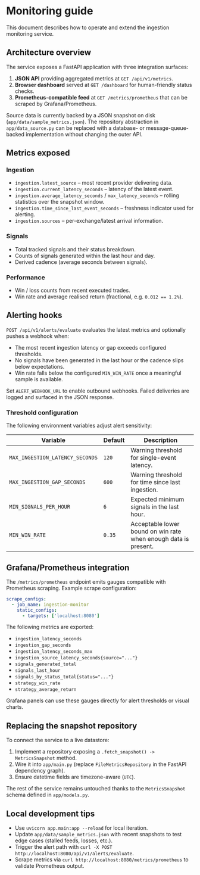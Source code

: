 # Monitoring guide

This document describes how to operate and extend the ingestion monitoring service.

## Architecture overview

The service exposes a FastAPI application with three integration surfaces:

1. **JSON API** providing aggregated metrics at `GET /api/v1/metrics`.
2. **Browser dashboard** served at `GET /dashboard` for human-friendly status checks.
3. **Prometheus-compatible feed** at `GET /metrics/prometheus` that can be scraped by Grafana/Prometheus.

Source data is currently backed by a JSON snapshot on disk (`app/data/sample_metrics.json`). The repository abstraction in
`app/data_source.py` can be replaced with a database- or message-queue-backed implementation without changing the outer
API.

## Metrics exposed

### Ingestion

- `ingestion.latest_source` – most recent provider delivering data.
- `ingestion.current_latency_seconds` – latency of the latest event.
- `ingestion.average_latency_seconds` / `max_latency_seconds` – rolling statistics over the snapshot window.
- `ingestion.time_since_last_event_seconds` – freshness indicator used for alerting.
- `ingestion.sources` – per-exchange/latest arrival information.

### Signals

- Total tracked signals and their status breakdown.
- Counts of signals generated within the last hour and day.
- Derived cadence (average seconds between signals).

### Performance

- Win / loss counts from recent executed trades.
- Win rate and average realised return (fractional, e.g. `0.012 == 1.2%`).

## Alerting hooks

`POST /api/v1/alerts/evaluate` evaluates the latest metrics and optionally pushes a webhook when:

- The most recent ingestion latency or gap exceeds configured thresholds.
- No signals have been generated in the last hour or the cadence slips below expectations.
- Win rate falls below the configured `MIN_WIN_RATE` once a meaningful sample is available.

Set `ALERT_WEBHOOK_URL` to enable outbound webhooks. Failed deliveries are logged and surfaced in the JSON response.

### Threshold configuration

The following environment variables adjust alert sensitivity:

| Variable | Default | Description |
| --- | --- | --- |
| `MAX_INGESTION_LATENCY_SECONDS` | `120` | Warning threshold for single-event latency. |
| `MAX_INGESTION_GAP_SECONDS` | `600` | Warning threshold for time since last ingestion. |
| `MIN_SIGNALS_PER_HOUR` | `6` | Expected minimum signals in the last hour. |
| `MIN_WIN_RATE` | `0.35` | Acceptable lower bound on win rate when enough data is present. |

## Grafana/Prometheus integration

The `/metrics/prometheus` endpoint emits gauges compatible with Prometheus scraping. Example scrape configuration:

```yaml
scrape_configs:
  - job_name: ingestion-monitor
    static_configs:
      - targets: ['localhost:8080']
```

The following metrics are exported:

- `ingestion_latency_seconds`
- `ingestion_gap_seconds`
- `ingestion_latency_seconds_max`
- `ingestion_source_latency_seconds{source="..."}`
- `signals_generated_total`
- `signals_last_hour`
- `signals_by_status_total{status="..."}`
- `strategy_win_rate`
- `strategy_average_return`

Grafana panels can use these gauges directly for alert thresholds or visual charts.

## Replacing the snapshot repository

To connect the service to a live datastore:

1. Implement a repository exposing a `.fetch_snapshot() -> MetricsSnapshot` method.
2. Wire it into `app/main.py` (replace `FileMetricsRepository` in the FastAPI dependency graph).
3. Ensure datetime fields are timezone-aware (`UTC`).

The rest of the service remains untouched thanks to the `MetricsSnapshot` schema defined in `app/models.py`.

## Local development tips

- Use `uvicorn app.main:app --reload` for local iteration.
- Update `app/data/sample_metrics.json` with recent snapshots to test edge cases (stalled feeds, losses, etc.).
- Trigger the alert path with `curl -X POST http://localhost:8080/api/v1/alerts/evaluate`.
- Scrape metrics via `curl http://localhost:8080/metrics/prometheus` to validate Prometheus output.
